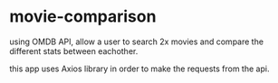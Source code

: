 # movie-comparison

using OMDB API, allow a user to search 2x movies and compare the different stats between eachother.

this app uses Axios library in order to make the requests from the api. 

